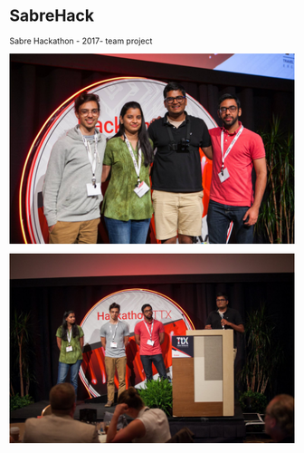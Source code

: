 # SabreHack
Sabre Hackathon - 2017- team project

![alt text](https://github.com/RadhikaKalaiselvan/SabreHack/blob/master/19477633_1456640431023323_7889672145618664827_o.jpg)

![alt text](https://github.com/RadhikaKalaiselvan/SabreHack/blob/master/19477371_1456641164356583_2041725815276119710_o.jpg)
